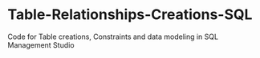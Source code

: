 # Table-Relationships-Creations-SQL
Code for Table creations, Constraints and data modeling in SQL Management Studio
